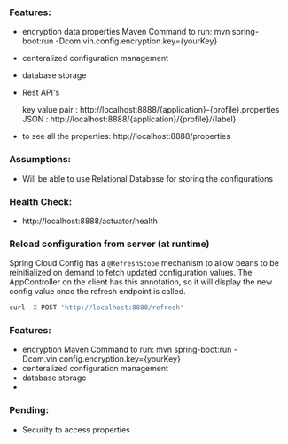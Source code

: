 ### Features:
- encryption data properties
       Maven Command to run: mvn spring-boot:run -Dcom.vin.config.encryption.key={yourKey}    
- centeralized configuration management
- database storage
- Rest API's
  
     key value pair : http://localhost:8888/{application}-{profile}.properties     
     JSON : http://localhost:8888/{application}/{profile}/{label}   
    
 - to see all the properties: http://localhost:8888/properties
 
### Assumptions: 
- Will be able to use Relational Database for storing the configurations

### Health Check:
- http://localhost:8888/actuator/health


### Reload configuration from server (at runtime)

Spring Cloud Config has a `@RefreshScope` mechanism to allow beans to be reinitialized
on demand to fetch updated configuration values. The AppController on the client
has this annotation, so it will display the new config value once the refresh
endpoint is called.

```bash
curl -X POST 'http://localhost:8080/refresh'
```

### Features:
- encryption Maven Command to run: mvn spring-boot:run -Dcom.vin.config.encryption.key={yourKey}    
- centeralized configuration management
- database storage
- 

### Pending:
- Security to access properties
